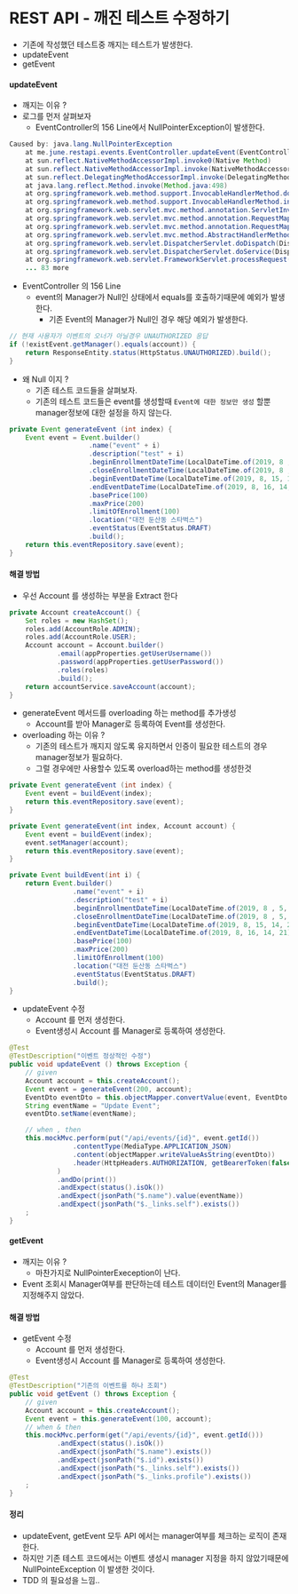 # REST API - 깨진 테스트 수정하기
- 기존에 작성했던 테스트중 깨지는 테스트가 발생한다.
- updateEvent
- getEvent

#### updateEvent
- 깨지는 이유 ?
- 로그를 먼저 살펴보자
    - EventController의 156 Line에서 NullPointerException이 발생한다.
```java
Caused by: java.lang.NullPointerException
	at me.june.restapi.events.EventController.updateEvent(EventController.java:156)
	at sun.reflect.NativeMethodAccessorImpl.invoke0(Native Method)
	at sun.reflect.NativeMethodAccessorImpl.invoke(NativeMethodAccessorImpl.java:62)
	at sun.reflect.DelegatingMethodAccessorImpl.invoke(DelegatingMethodAccessorImpl.java:43)
	at java.lang.reflect.Method.invoke(Method.java:498)
	at org.springframework.web.method.support.InvocableHandlerMethod.doInvoke(InvocableHandlerMethod.java:190)
	at org.springframework.web.method.support.InvocableHandlerMethod.invokeForRequest(InvocableHandlerMethod.java:138)
	at org.springframework.web.servlet.mvc.method.annotation.ServletInvocableHandlerMethod.invokeAndHandle(ServletInvocableHandlerMethod.java:104)
	at org.springframework.web.servlet.mvc.method.annotation.RequestMappingHandlerAdapter.invokeHandlerMethod(RequestMappingHandlerAdapter.java:892)
	at org.springframework.web.servlet.mvc.method.annotation.RequestMappingHandlerAdapter.handleInternal(RequestMappingHandlerAdapter.java:797)
	at org.springframework.web.servlet.mvc.method.AbstractHandlerMethodAdapter.handle(AbstractHandlerMethodAdapter.java:87)
	at org.springframework.web.servlet.DispatcherServlet.doDispatch(DispatcherServlet.java:1039)
	at org.springframework.web.servlet.DispatcherServlet.doService(DispatcherServlet.java:942)
	at org.springframework.web.servlet.FrameworkServlet.processRequest(FrameworkServlet.java:1005)
	... 83 more
```

- EventController 의 156 Line
    - event의 Manager가 Null인 상태에서 equals를 호출하기때문에 예외가 발생한다.
        - 기존 Event의 Manager가 Null인 경우 해당 예외가 발생한다.
```java
// 현재 사용자가 이벤트의 오너가 아닐경우 UNAUTHORIZED 응답
if (!existEvent.getManager().equals(account)) {
    return ResponseEntity.status(HttpStatus.UNAUTHORIZED).build();
}
```

- 왜 Null 이지 ?
	- 기존 테스트 코드들을 살펴보자.
	- 기존의 테스트 코드들은 event를 생성할때 `Event에 대한 정보만 생성` 할뿐 manager정보에 대한 설정을 하지 않는다.
```java
private Event generateEvent (int index) {
	Event event = Event.builder()
                    .name("event" + i)
                    .description("test" + i)
                    .beginEnrollmentDateTime(LocalDateTime.of(2019, 8 , 5, 11, 23))
                    .closeEnrollmentDateTime(LocalDateTime.of(2019, 8 , 5, 11, 23))
                    .beginEventDateTime(LocalDateTime.of(2019, 8, 15, 14, 21))
                    .endEventDateTime(LocalDateTime.of(2019, 8, 16, 14, 21))
                    .basePrice(100)
                    .maxPrice(200)
                    .limitOfEnrollment(100)
                    .location("대전 둔산동 스타벅스")
                    .eventStatus(EventStatus.DRAFT)
                    .build();
	return this.eventRepository.save(event);
}
```

#### 해결 방법
- 우선 Account 를 생성하는 부분을 Extract 한다
```java
private Account createAccount() {
	Set roles = new HashSet();
	roles.add(AccountRole.ADMIN);
	roles.add(AccountRole.USER);
	Account account = Account.builder()
			.email(appProperties.getUserUsername())
			.password(appProperties.getUserPassword())
			.roles(roles)
			.build();
	return accountService.saveAccount(account);
}
```

- generateEvent 메서드를 overloading 하는 method를 추가생성
	- Account를 받아 Manager로 등록하여 Event를 생성한다.
- overloading 하는 이유 ?
	- 기존의 테스트가 깨지지 않도록 유지하면서 인증이 필요한 테스트의 경우 manager정보가 필요하다.
	- 그럴 경우에만 사용할수 있도록 overload하는 method를 생성한것
	
```java
private Event generateEvent (int index) {
	Event event = buildEvent(index);
	return this.eventRepository.save(event);
}

private Event generateEvent(int index, Account account) {
	Event event = buildEvent(index);
	event.setManager(account);
	return this.eventRepository.save(event);
}

private Event buildEvent(int i) {
	return Event.builder()
				.name("event" + i)
				.description("test" + i)
				.beginEnrollmentDateTime(LocalDateTime.of(2019, 8 , 5, 11, 23))
				.closeEnrollmentDateTime(LocalDateTime.of(2019, 8 , 5, 11, 23))
				.beginEventDateTime(LocalDateTime.of(2019, 8, 15, 14, 21))
				.endEventDateTime(LocalDateTime.of(2019, 8, 16, 14, 21))
				.basePrice(100)
				.maxPrice(200)
				.limitOfEnrollment(100)
				.location("대전 둔산동 스타벅스")
				.eventStatus(EventStatus.DRAFT)
				.build();
}
```

- updateEvent 수정
	- Account 를 먼저 생성한다.
	- Event생성시 Account 를 Manager로 등록하여 생성한다.
```java
@Test
@TestDescription("이벤트 정상적인 수정")
public void updateEvent () throws Exception {
	// given
	Account account = this.createAccount();
	Event event = generateEvent(200, account);
	EventDto eventDto = this.objectMapper.convertValue(event, EventDto.class);
	String eventName = "Update Event";
	eventDto.setName(eventName);

	// when , then
	this.mockMvc.perform(put("/api/events/{id}", event.getId())
				.contentType(MediaType.APPLICATION_JSON)
				.content(objectMapper.writeValueAsString(eventDto))
				.header(HttpHeaders.AUTHORIZATION, getBearerToken(false))
			)
			.andDo(print())
			.andExpect(status().isOk())
			.andExpect(jsonPath("$.name").value(eventName))
			.andExpect(jsonPath("$._links.self").exists())
	;
}
```

#### getEvent
- 깨지는 이유 ?
	- 마찬가지로 NullPointerExeception이 난다.
- Event 조회시 Manager여부를 판단하는데 테스트 데이터인 Event의 Manager를 지정해주지 않았다.

#### 해결 방법
- getEvent 수정
	- Account 를 먼저 생성한다.
	- Event생성시 Account 를 Manager로 등록하여 생성한다.
```java
@Test
@TestDescription("기존의 이벤트를 하나 조회")
public void getEvent () throws Exception {
	// given
	Account account = this.createAccount();
	Event event = this.generateEvent(100, account);
	// when & then
	this.mockMvc.perform(get("/api/events/{id}", event.getId()))
			.andExpect(status().isOk())
			.andExpect(jsonPath("$.name").exists())
			.andExpect(jsonPath("$.id").exists())
			.andExpect(jsonPath("$._links.self").exists())
			.andExpect(jsonPath("$._links.profile").exists())
	;
}
```


#### 정리
- updateEvent, getEvent 모두 API 에서는 manager여부를 체크하는 로직이 존재한다.
- 하지만 기존 테스트 코드에서는 이벤트 생성시 manager 지정을 하지 않았기때문에 NullPointeException 이 발생한 것이다.
- TDD 의 필요성을 느낌..
